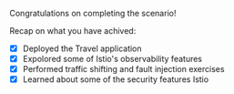 Congratulations on completing the scenario!

Recap on what you have achived:
- [x] Deployed the Travel application
- [x] Expolored some of Istio's observability features
- [x] Performed traffic shifting and fault injection exercises
- [x] Learned about some of the security features Istio

